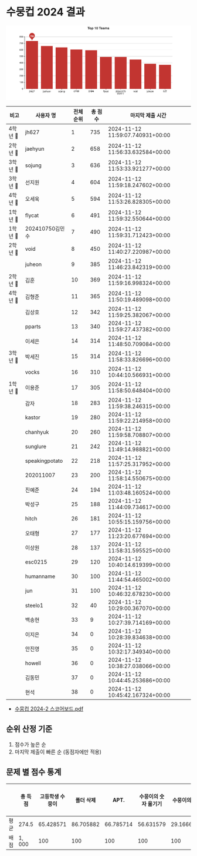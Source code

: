 # 수뭉컵 2024 결과

![Top 10 Teams](/docs/Top%2010%20Teams.png)

| 비고     | 사용자 명       | 전체 순위 | 총 점수 | 마지막 제출 시간                 |
| -------- | --------------- | --------- | ------- | -------------------------------- |
| 4학년 🥇 | jh627           | 1         | 735     | 2024-11-12 11:59:07.740931+00:00 |
| 2학년 🥇 | jaehyun         | 2         | 658     | 2024-11-12 11:56:33.632584+00:00 |
| 3학년 🥇 | sojung          | 3         | 636     | 2024-11-12 11:53:33.921277+00:00 |
| 3학년 🥈 | 선지원          | 4         | 604     | 2024-11-12 11:59:18.247602+00:00 |
| 4학년 🥈 | 오세욱          | 5         | 594     | 2024-11-12 11:53:26.828305+00:00 |
| 1학년 🥇 | flycat          | 6         | 491     | 2024-11-12 11:59:32.550644+00:00 |
| 1학년 🥈 | 202410750김민수 | 7         | 490     | 2024-11-12 11:59:31.712423+00:00 |
| 2학년 🥈 | void            | 8         | 450     | 2024-11-12 11:40:27.220987+00:00 |
|          | juheon          | 9         | 385     | 2024-11-12 11:46:23.842319+00:00 |
| 2학년 🥉 | 김훈            | 10        | 369     | 2024-11-12 11:59:16.998324+00:00 |
| 4학년 🥉 | 김형준          | 11        | 365     | 2024-11-12 11:50:19.489098+00:00 |
|          | 김상호          | 12        | 342     | 2024-11-12 11:59:25.382067+00:00 |
|          | pparts          | 13        | 340     | 2024-11-12 11:59:27.437382+00:00 |
|          | 이세은          | 14        | 314     | 2024-11-12 11:48:50.709084+00:00 |
| 3학년 🥉 | 박세진          | 15        | 314     | 2024-11-12 11:58:33.826696+00:00 |
|          | vocks           | 16        | 310     | 2024-11-12 10:44:10.566931+00:00 |
| 1학년 🥉 | 이용준          | 17        | 305     | 2024-11-12 11:58:50.648404+00:00 |
|          | 감자            | 18        | 283     | 2024-11-12 11:59:38.246315+00:00 |
|          | kastor          | 19        | 280     | 2024-11-12 11:59:22.214958+00:00 |
|          | chanhyuk        | 20        | 260     | 2024-11-12 11:59:58.708807+00:00 |
|          | sunglure        | 21        | 242     | 2024-11-12 11:49:14.988821+00:00 |
|          | speakingpotato  | 22        | 218     | 2024-11-12 11:57:25.317952+00:00 |
|          | 202011007       | 23        | 200     | 2024-11-12 11:58:14.550675+00:00 |
|          | 진예준          | 24        | 194     | 2024-11-12 11:03:48.160524+00:00 |
|          | 박성구          | 25        | 188     | 2024-11-12 11:44:09.734617+00:00 |
|          | hitch           | 26        | 181     | 2024-11-12 10:55:15.159756+00:00 |
|          | 오태형          | 27        | 177     | 2024-11-12 11:23:20.677694+00:00 |
|          | 이상원          | 28        | 137     | 2024-11-12 11:58:31.595525+00:00 |
|          | esc0215         | 29        | 120     | 2024-11-12 10:40:14.619399+00:00 |
|          | humanname       | 30        | 100     | 2024-11-12 11:44:54.465002+00:00 |
|          | jun             | 31        | 100     | 2024-11-12 10:46:32.678230+00:00 |
|          | steelo1         | 32        | 40      | 2024-11-12 10:29:00.367070+00:00 |
|          | 백송현          | 33        | 9       | 2024-11-12 10:27:39.714169+00:00 |
|          | 이지은          | 34        | 0       | 2024-11-12 10:28:39.834638+00:00 |
|          | 안진영          | 35        | 0       | 2024-11-12 10:32:17.349340+00:00 |
|          | howell          | 36        | 0       | 2024-11-12 10:38:27.038066+00:00 |
|          | 김동민          | 37        | 0       | 2024-11-12 10:44:45.253686+00:00 |
|          | 현석            | 38        | 0       | 2024-11-12 10:45:42.167324+00:00 |

-   [수뭉컵 2024-2 스코어보드.pdf](docs/SOOMOONGCUP%20|%20수뭉컵%202024-2%20본선대회%20-%20전학년%20스코어보드.pdf)

## 순위 산정 기준

1. 점수가 높은 순
2. 마지막 제출이 빠른 순 (동점자에만 적용)

## 문제 별 점수 통계

|      | 총 득점 | 고등학생 수뭉이 | 폴더 삭제   | APT.        | 수뭉이의 숫자 옮기기 | 수뭉이의 꿈 | 수뭉이의 대출금 상환 | 수뭉이와 언덕이의 숫자 놀이 | 전력 공급 | 성적 관리 시스템 | 직사각형 면적의 합 구하기 |
| ---- | ------- | --------------- | ----------- | ----------- | -------------------- | ----------- | -------------------- | --------------------------- | --------- | ---------------- | ------------------------- |
| 평균 | $274.5$ | $65.428571$     | $86.705882$ | $66.785714$ | $56.631579$          | $29.166667$ | $23.571429$          | $69.785714$                 | $24$      | $45$             | $2.857143$                |
| 배점 | $1,000$ | $100$           | $100$       | $100$       | $100$                | $100$       | $100$                | $100$                       | $100$     | $100$            | $100$                     |
